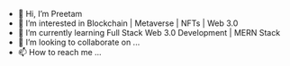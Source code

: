 - 👋 Hi, I’m Preetam
- 👀 I’m interested in Blockchain | Metaverse | NFTs | Web 3.0
- 🌱 I’m currently learning Full Stack Web 3.0 Development | MERN Stack
- 💞️ I’m looking to collaborate on ...
- 📫 How to reach me ...

<!---
rajpreet88/rajpreet88 is a ✨ special ✨ repository because its `README.md` (this file) appears on your GitHub profile.
You can click the Preview link to take a look at your changes.
--->
